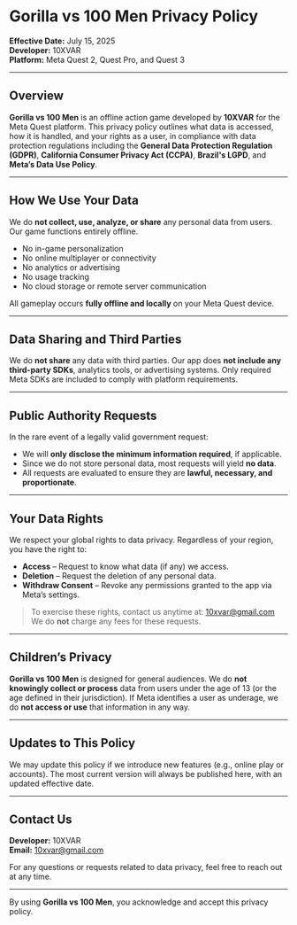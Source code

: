# Gorilla vs 100 Men Privacy Policy

**Effective Date:** July 15, 2025  
**Developer:** 10XVAR  
**Platform:** Meta Quest 2, Quest Pro, and Quest 3

---

## Overview

**Gorilla vs 100 Men** is an offline action game developed by **10XVAR** for the Meta Quest platform. This privacy policy outlines what data is accessed, how it is handled, and your rights as a user, in compliance with data protection regulations including the **General Data Protection Regulation (GDPR)**, **California Consumer Privacy Act (CCPA)**, **Brazil's LGPD**, and **Meta’s Data Use Policy**.

---

## How We Use Your Data

We do **not collect, use, analyze, or share** any personal data from users. Our game functions entirely offline.  
- No in-game personalization  
- No online multiplayer or connectivity  
- No analytics or advertising  
- No usage tracking  
- No cloud storage or remote server communication  

All gameplay occurs **fully offline and locally** on your Meta Quest device.

---

## Data Sharing and Third Parties

We do **not share** any data with third parties. Our app does **not include any third-party SDKs**, analytics tools, or advertising systems. Only required Meta SDKs are included to comply with platform requirements.

---

## Public Authority Requests

In the rare event of a legally valid government request:

- We will **only disclose the minimum information required**, if applicable.
- Since we do not store personal data, most requests will yield **no data**.
- All requests are evaluated to ensure they are **lawful, necessary, and proportionate**.

---

## Your Data Rights

We respect your global rights to data privacy. Regardless of your region, you have the right to:

- **Access** – Request to know what data (if any) we access.
- **Deletion** – Request the deletion of any personal data.
- **Withdraw Consent** – Revoke any permissions granted to the app via Meta’s settings.

> To exercise these rights, contact us anytime at: [10xvar@gmail.com](mailto:10xvar@gmail.com)  
> We do **not** charge any fees for these requests.

---

## Children’s Privacy

**Gorilla vs 100 Men** is designed for general audiences. We do **not knowingly collect or process** data from users under the age of 13 (or the age defined in their jurisdiction). If Meta identifies a user as underage, we do **not access or use** that information in any way.

---

## Updates to This Policy

We may update this policy if we introduce new features (e.g., online play or accounts). The most current version will always be published here, with an updated effective date.

---

## Contact Us

**Developer:** 10XVAR  
**Email:** 10xvar@gmail.com

For any questions or requests related to data privacy, feel free to reach out at any time.

---

By using **Gorilla vs 100 Men**, you acknowledge and accept this privacy policy.

